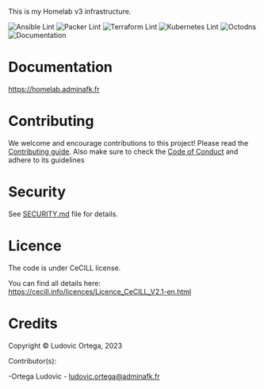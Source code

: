 This is my Homelab v3 infrastructure.

![Ansible Lint](https://github.com/M0NsTeRRR/homelabv3-infra/workflows/Ansible%20Lint/badge.svg)
![Packer Lint](https://github.com/M0NsTeRRR/homelabv3-infra/workflows/Packer%20Lint/badge.svg)
![Terraform Lint](https://github.com/M0NsTeRRR/homelabv3-infra/workflows/Terraform%20Lint/badge.svg)
![Kubernetes Lint](https://github.com/M0NsTeRRR/homelabv3-infra/workflows/Kubernetes%20Lint/badge.svg)
![Octodns](https://github.com/M0NsTeRRR/homelabv3-infra/workflows/Octodns/badge.svg)
![Documentation](https://github.com/M0NsTeRRR/homelabv3-infra/workflows/Generate%20documentation/badge.svg)

# Documentation

https://homelab.adminafk.fr

# Contributing

We welcome and encourage contributions to this project! Please read the [Contributing guide](CONTRIBUTING.md). Also make sure to check the [Code of Conduct](CODE_OF_CONDUCT.md) and adhere to its guidelines

# Security

See [SECURITY.md](SECURITY.md) file for details.

# Licence

The code is under CeCILL license.

You can find all details here: https://cecill.info/licences/Licence_CeCILL_V2.1-en.html

# Credits

Copyright © Ludovic Ortega, 2023

Contributor(s):

-Ortega Ludovic - ludovic.ortega@adminafk.fr
